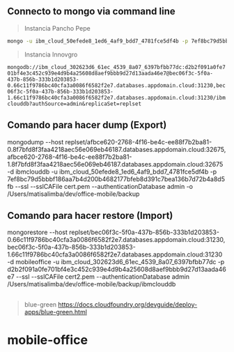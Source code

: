 ## Connecto to mongo via command line

> Instancia Pancho Pepe

```bash
mongo -u ibm_cloud_50efede8_1ed6_4af9_bdd7_4781fce5df4b -p 7ef8bc79d5bbbf186aa7b4d200b4682177bfeb8d391c7bea136b7d72b4a8d5fb --ssl --ssCAFile cert.pem --authenticationDatabase admin --host replset/afbce620-2768-4f16-be4c-ee88f7b2ba81-0.8f7bfd8f3faa4218aec56e069eb46187.databases.appdomain.cloud:32675,afbce620-2768-4f16-be4c-ee88f7b2ba81-1.8f7bfd8f3faa4218aec56e069eb46187.databases.appdomain.cloud:32675
```

> Instancia Innovgro

`mongodb://ibm_cloud_302623d6_61ec_4539_8a07_6397bfbb77dc:d2b2f091a0fe701bf4e3c452c939e4d9b4a25608d8aef9bbb9d27d13aada46e7@bec06f3c-5f0a-437b-856b-333b1d203853-0.66c11f9786bc40cfa3a0086f6582f2e7.databases.appdomain.cloud:31230,bec06f3c-5f0a-437b-856b-333b1d203853-1.66c11f9786bc40cfa3a0086f6582f2e7.databases.appdomain.cloud:31230/ibmclouddb?authSource=admin&replicaSet=replset`

## Comando para hacer dump (Export)

mongodump --host replset/afbce620-2768-4f16-be4c-ee88f7b2ba81-0.8f7bfd8f3faa4218aec56e069eb46187.databases.appdomain.cloud:32675,afbce620-2768-4f16-be4c-ee88f7b2ba81-1.8f7bfd8f3faa4218aec56e069eb46187.databases.appdomain.cloud:32675 -d ibmclouddb -u ibm_cloud_50efede8_1ed6_4af9_bdd7_4781fce5df4b -p 7ef8bc79d5bbbf186aa7b4d200b4682177bfeb8d391c7bea136b7d72b4a8d5fb --ssl --sslCAFile cert.pem --authenticationDatabase admin -o /Users/matisalimba/dev/office-mobile/backup

## Comando para hacer restore (Import)

mongorestore --host replset/bec06f3c-5f0a-437b-856b-333b1d203853-0.66c11f9786bc40cfa3a0086f6582f2e7.databases.appdomain.cloud:31230,bec06f3c-5f0a-437b-856b-333b1d203853-1.66c11f9786bc40cfa3a0086f6582f2e7.databases.appdomain.cloud:31230 -d mobileoffice -u ibm_cloud_302623d6_61ec_4539_8a07_6397bfbb77dc -p d2b2f091a0fe701bf4e3c452c939e4d9b4a25608d8aef9bbb9d27d13aada46e7 --ssl --sslCAFile cert2.pem --authenticationDatabase admin /Users/matisalimba/dev/office-mobile/backup/ibmclouddb

##

> blue-green https://docs.cloudfoundry.org/devguide/deploy-apps/blue-green.html

##
# mobile-office
